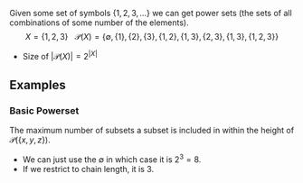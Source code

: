 Given some set of symbols $\{1,2,3,\dots\}$ we can get power sets (the sets of all combinations of some number of the elements).
$$X = \{1,2,3\} \ \ \ \mathcal{P}(X) = \{\emptyset, \{1\},\{2\},\{3\},\{1,2\},\{1,3\},\{2,3\},\{1,3\},\{1,2,3\}\}$$
- Size of $|\mathcal{P}(X)|=2^{|X|}$
## Examples
### Basic Powerset
The maximum number of subsets a subset is included in within the height of $\mathcal{P}(\{x,y,z\})$.
- We can just use the $\emptyset$ in which case it is $2^3 = 8$. 
- If we restrict to chain length, it is $3$. 
